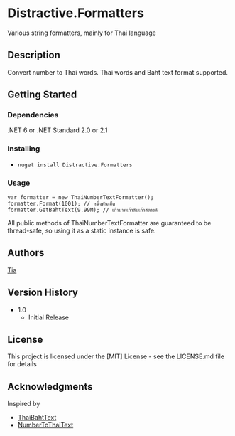 # Distractive.Formatters

Various string formatters, mainly for Thai language

## Description

Convert number to Thai words. Thai words and Baht text format supported.

## Getting Started

### Dependencies

.NET 6 or .NET Standard 2.0 or 2.1

### Installing

* `nuget install Distractive.Formatters`

### Usage

```
var formatter = new ThaiNumberTextFormatter();
formatter.Format(1001); // หนึ่งพันเอ็ด
formatter.GetBahtText(9.99M); // เก้าบาทเก้าสิบเก้าสตางค์
```

All public methods of ThaiNumberTextFormatter are guaranteed to be thread-safe, so using it as a static instance is safe.

## Authors

[Tia](https://github.com/tiakun)

## Version History

* 1.0
    * Initial Release

## License

This project is licensed under the [MIT] License - see the LICENSE.md file for details

## Acknowledgments

Inspired by
* [ThaiBahtText](https://github.com/greatfriends/ThaiBahtText)
* [NumberToThaiText](https://github.com/natthakhon/NumberToThaiText)
